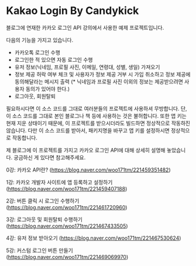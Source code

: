 # Kakao Login By Candykick
블로그에 연재한 카카오 로그인 API 강의에서 사용한 예제 프로젝트입니다.

다음의 기능을 가지고 있습니다.
- 카카오톡 로그인 수행
- 로그인한 적 있으면 자동 로그인 수행
- 유저 정보(닉네임, 프로필 사진, 이메일, 연령대, 성별, 생일) 가져오기
- 정보 제공 허락 여부 체크 및 사용자가 정보 제공 거부 시 가입 취소하고 정보 제공에 동의해달라는 메시지 출력
  (* 닉네임과 프로필 사진 이외의 정보는 제공받으려면 사용자 동의가 있어야 한다.)
- 로그아웃, 회원탈퇴

필요하시다면 이 소스 코드를 그대로 여러분들의 프로젝트에 사용하셔 무방합니다.
단, 이 소스 코드를 그대로 본인 블로그나 책 등에 사용하는 것은 불허합니다.
또한 앱 키는 현재 지운 상태이기 때문에, 이 프로젝트를 받으시더라도 빌드하면 정상적으로 작동하진 않습니다. 다만 이 소스 코드를 받아서, 패키지명을 바꾸고 앱 키를 설정하시면 정상적으로 작동합니다.

제 블로그에 이 프로젝트를 가지고 카카오 로그인 API에 대해 상세히 설명해 놓았습니다. 궁금하신 게 있다면 참고해주세요.

0강: 카카오 API란? (https://blog.naver.com/woo171tm/221459351482)

1강: 카카오 개발자 사이트에 앱 등록하고 설정하기 (https://blog.naver.com/woo171tm/221459407188)

2강: 버튼 클릭 시 로그인 수행하기 (https://blog.naver.com/woo171tm/221461720960)

3강: 로그아웃 및 회원탈퇴 수행하기 (https://blog.naver.com/woo171tm/221467433505)

4강: 유저 정보 받아오기 (https://blog.naver.com/woo171tm/221467530624)

5강: 커스텀 로그인 버튼 만들기 (https://blog.naver.com/woo171tm/221469069970)
